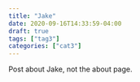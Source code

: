 ```yaml
---
title: "Jake"
date: 2020-09-16T14:33:59-04:00
draft: true
tags: ["tag3"]
categories: ["cat3"]
---
```


Post about Jake, not the about page. 
